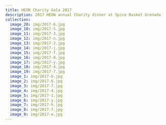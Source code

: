 ```yaml
---
title: HEON Charity Gala 2017
description: 2017 HEON annual Charity dinner at Spice Basket Grenada
collection:
  image_20: img/2017-6.jpg
  image_10: img/2017-5.jpg
  image_11: img/2017-3.jpg
  image_12: img/2017-n.jpg
  image_13: img/2017-2.jpg
  image_14: img/2017-j.jpg
  image_15: img/2017-f.jpg
  image_16: img/2017-8.jpg
  image_17: img/2017-y.jpg
  image_18: img/2017-4.jpg
  image_19: img/2017-7.jpg
  image_1: img/2017-b.jpg
  image_2: img/2017-6.jpg
  image_3: img/2017-7.jpg
  image_4: img/2017-4.jpg
  image_5: img/2017-1.jpg
  image_6: img/2017-y.jpg
  image_7: img/2017-h.jpg
  image_8: img/2017-f.jpg
  image_9: img/2017-e.jpg
---
```

